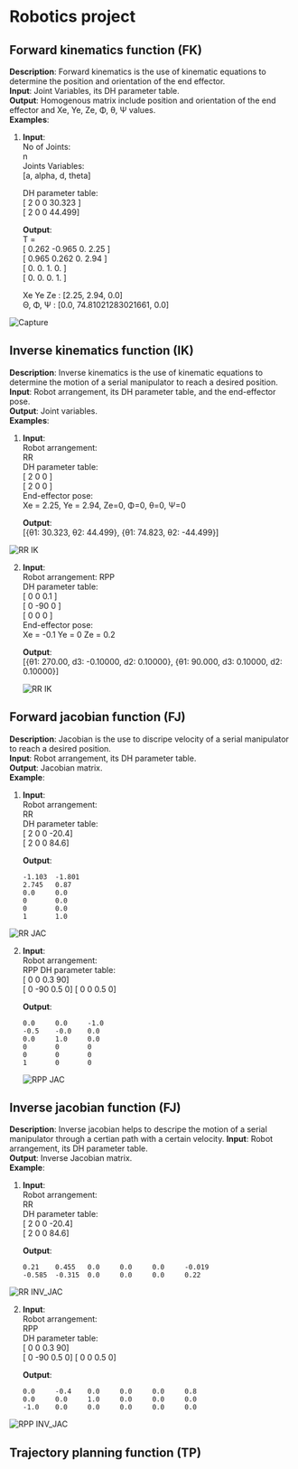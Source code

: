 # Robotics project

## Forward kinematics function (FK)

**Description**: Forward kinematics is the use of kinematic equations to determine the position and orientation of the end effector.  
**Input**: Joint Variables, its DH parameter table.  
**Output**: Homogenous matrix include position and orientation of the end effector and Xe, Ye, Ze, Φ, θ, Ψ values.  
**Examples**:

1. **Input**:  
   No of Joints:<br> n<br>
   Joints Variables:<br> [a, alpha, d, theta]

   DH parameter table:  
    [ 2 0 0 30.323 ]  
    [ 2 0 0 44.499]

   **Output**:<br>
   T = <br>
   [ 0.262 -0.965 0. 2.25 ]<br>
   [ 0.965 0.262 0. 2.94 ]<br>
   [ 0. 0. 1. 0. ]<br>
   [ 0. 0. 0. 1. ]<br>

   Xe Ye Ze : [2.25, 2.94, 0.0]<br>
   Θ, Φ, Ψ : [0.0, 74.81021283021661, 0.0]

![Capture](https://user-images.githubusercontent.com/47748059/160618691-53d399bb-3284-4498-b7c2-adddc9813fe4.PNG)

## Inverse kinematics function (IK)

**Description**: Inverse kinematics is the use of kinematic equations to determine the motion of a serial manipulator to reach a desired position.  
**Input**: Robot arrangement, its DH parameter table, and the end-effector pose.  
**Output**: Joint variables.  
**Examples**:

1. **Input**:  
   Robot arrangement:  
   RR  
   DH parameter table:  
    [ 2 0 0 ]  
    [ 2 0 0 ]  
   End-effector pose:  
   Xe = 2.25, Ye = 2.94, Ze=0, Φ=0, θ=0, Ψ=0

   **Output**:  
   [{θ1: 30.323, θ2: 44.499}, {θ1: 74.823, θ2: -44.499}]

![RR IK](images/rrIK.png)

2. **Input**:  
   Robot arrangement:
   RPP  
   DH parameter table:  
   [ 0 0 0.1 ]  
   [ 0 -90 0 ]  
   [ 0 0 0 ]  
   End-effector pose:  
   Xe = -0.1 Ye = 0 Ze = 0.2

   **Output**:  
   [{θ1: 270.00, d3: -0.10000, d2: 0.10000}, {θ1: 90.000, d3: 0.10000, d2: 0.10000}]

   ![RR IK](images/rppIK.png)

## Forward jacobian function (FJ)

**Description**: Jacobian is the use to discripe velocity of a serial manipulator to reach a desired position.  
**Input**: Robot arrangement, its DH parameter table.  
**Output**: Jacobian matrix.  
**Example**:

1. **Input**:  
   Robot arrangement:  
   RR  
   DH parameter table:  
    [ 2 0 0 -20.4]  
    [ 2 0 0 84.6]

   **Output**:

   ```
   -1.103  -1.801
   2.745   0.87
   0.0     0.0
   0       0.0
   0       0.0
   1       1.0
   ```

![RR JAC](images/jacobian.png)

2. **Input**:  
    Robot arrangement:  
    RPP
   DH parameter table:  
    [ 0 0 0.3 90]  
    [ 0 -90 0.5 0]
   [ 0 0 0.5 0]

   **Output**:

   ```
   0.0     0.0     -1.0
   -0.5    -0.0    0.0
   0.0     1.0     0.0
   0       0       0
   0       0       0
   1       0       0
   ```

   ![RPP JAC](images/jacobian2.png)

## Inverse jacobian function (FJ)

**Description**: Inverse jacobian helps to descripe the motion of a serial manipulator through a certian path with a certain velocity.
**Input**: Robot arrangement, its DH parameter table.  
**Output**: Inverse Jacobian matrix.  
**Example**:

1. **Input**:  
   Robot arrangement:  
   RR  
   DH parameter table:  
    [ 2 0 0 -20.4]  
    [ 2 0 0 84.6]

   **Output**:

   ```
   0.21    0.455   0.0     0.0     0.0     -0.019
   -0.585  -0.315  0.0     0.0     0.0     0.22
   ```

![RR INV_JAC](images/inverse_jacobian.png)

2. **Input**:  
   Robot arrangement:  
   RPP  
   DH parameter table:  
    [ 0 0 0.3 90]  
    [ 0 -90 0.5 0]
   [ 0 0 0.5 0]

   **Output**:

   ```
   0.0     -0.4    0.0     0.0     0.0     0.8
   0.0     0.0     1.0     0.0     0.0     0.0
   -1.0    0.0     0.0     0.0     0.0     0.0
   ```

![RPP INV_JAC](images/inverseJacobian2.jpeg)

## Trajectory planning function (TP)

